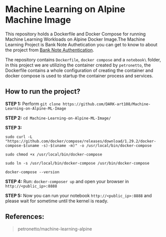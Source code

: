 # Machine Learning on Alpine Machine Image

This repository holds a Dockerfile and Docker Compose for running Machine Learning Workloads on Alpine Docker Image.The Machine Learning Project is Bank Note Authetication you can get to know to about the project from [Bank Note Authentication](https://github.com/DARK-art108/Bank-Note-Authentication).

The repository contains `Dockerfile`, `docker compose` and a `notebook\` folder, in this project we are utilizing the container created by `petronetto`, the Dockerfile contains a whole configuration of creating the container and docker compose is used to startup the container process and services.

## How to run the project?

**STEP 1:** Perform `git clone https://github.com/DARK-art108/Machine-Learning-on-Alpine-ML-Image`

**STEP 2:** `cd Machine-Learning-on-Alpine-ML-Image/`

**STEP 3:** 

`sudo curl -L "https://github.com/docker/compose/releases/download/1.29.2/docker-compose-$(uname -s)-$(uname -m)" -o /usr/local/bin/docker-compose`

`sudo chmod +x /usr/local/bin/docker-compose`

`sudo ln -s /usr/local/bin/docker-compose /usr/bin/docker-compose`

`docker-compose --version`

**STEP 4:** Run: `docker-composer up` and open your browser in `http://<public_ip>:8888`

**STEP 5:** Now you can run your notebook `http://<public_ip>:8888` and please wait for sometime until the kernel is ready.

## **References:**

> petronetto/machine-learning-alpine
